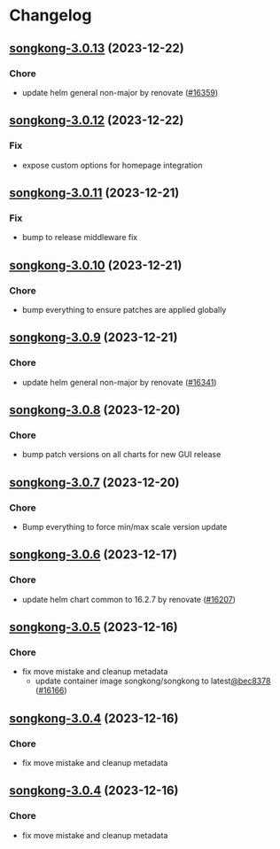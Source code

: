 # Changelog



## [songkong-3.0.13](https://github.com/truecharts/charts/compare/songkong-3.0.12...songkong-3.0.13) (2023-12-22)

### Chore

- update helm general non-major by renovate ([#16359](https://github.com/truecharts/charts/issues/16359))
  
  


## [songkong-3.0.12](https://github.com/truecharts/charts/compare/songkong-3.0.11...songkong-3.0.12) (2023-12-22)

### Fix

- expose custom options for homepage integration
  
  


## [songkong-3.0.11](https://github.com/truecharts/charts/compare/songkong-3.0.10...songkong-3.0.11) (2023-12-21)

### Fix

- bump to release middleware fix
  
  


## [songkong-3.0.10](https://github.com/truecharts/charts/compare/songkong-3.0.9...songkong-3.0.10) (2023-12-21)

### Chore

- bump everything to ensure patches are applied globally
  
  


## [songkong-3.0.9](https://github.com/truecharts/charts/compare/songkong-3.0.8...songkong-3.0.9) (2023-12-21)

### Chore

- update helm general non-major by renovate ([#16341](https://github.com/truecharts/charts/issues/16341))
  
  


## [songkong-3.0.8](https://github.com/truecharts/charts/compare/songkong-3.0.7...songkong-3.0.8) (2023-12-20)

### Chore

- bump patch versions on all charts for new GUI release
  
  


## [songkong-3.0.7](https://github.com/truecharts/charts/compare/songkong-3.0.6...songkong-3.0.7) (2023-12-20)

### Chore

- Bump everything to force min/max scale version update
  
  


## [songkong-3.0.6](https://github.com/truecharts/charts/compare/songkong-3.0.5...songkong-3.0.6) (2023-12-17)

### Chore

- update helm chart common to 16.2.7 by renovate ([#16207](https://github.com/truecharts/charts/issues/16207))
  
  


## [songkong-3.0.5](https://github.com/truecharts/charts/compare/songkong-2.0.20...songkong-3.0.5) (2023-12-16)

### Chore

- fix move mistake and cleanup metadata
  - update container image songkong/songkong to latest[@bec8378](https://github.com/bec8378) ([#16166](https://github.com/truecharts/charts/issues/16166))
  
  


## [songkong-3.0.4](https://github.com/truecharts/charts/compare/songkong-2.0.20...songkong-3.0.4) (2023-12-16)

### Chore

- fix move mistake and cleanup metadata
  
  


## [songkong-3.0.4](https://github.com/truecharts/charts/compare/songkong-2.0.20...songkong-3.0.4) (2023-12-16)

### Chore

- fix move mistake and cleanup metadata
  
  